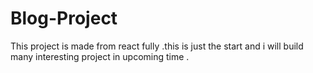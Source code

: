 # Blog-Project
This project is made from react fully .this is just the start and i will build many interesting project in upcoming time .